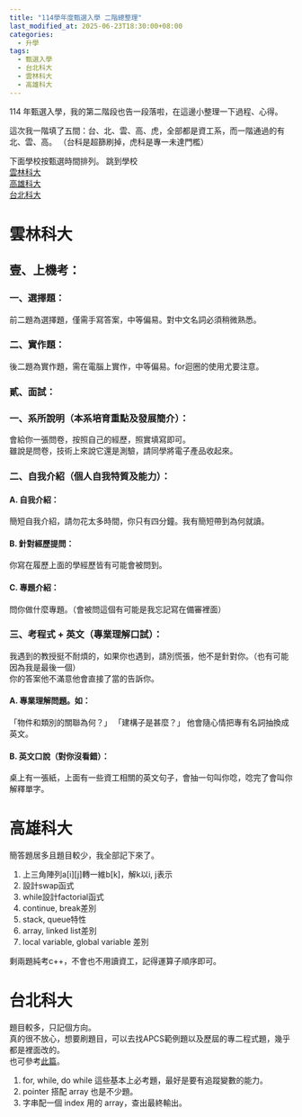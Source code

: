 ```yaml
---
title: "114學年度甄選入學 二階總整理"
last_modified_at: 2025-06-23T18:30:00+08:00
categories:
  - 升學
tags:
  - 甄選入學
  - 台北科大
  - 雲林科大
  - 高雄科大
---
```


114 年甄選入學，我的第二階段也告一段落啦，在這邊小整理一下過程、心得。

這次我一階填了五間：台、北、雲、高、虎，全部都是資工系，而一階通過的有北、雲、高。
（台科是超篩刷掉，虎科是專一未達門檻）

下面學校按甄選時間排列。
跳到學校  
[雲林科大](#雲林科大)  
[高雄科大](#高雄科大)  
[台北科大](#台北科大)  


# 雲林科大

## 壹、上機考：
### 一、選擇題：
前二題為選擇題，僅需手寫答案，中等偏易。對中文名詞必須稍微熟悉。
### 二、實作題：
後二題為實作題，需在電腦上實作，中等偏易。for迴圈的使用尤要注意。
### 貳、面試：
### 一、系所說明（本系培育重點及發展簡介）：
會給你一張問卷，按照自己的經歷，照實填寫即可。  
雖說是問卷，技術上來說它還是測驗，請同學將電子產品收起來。
### 二、自我介紹（個人自我特質及能力）：
#### A. 自我介紹：
簡短自我介紹，請勿花太多時間，你只有四分鐘。我有簡短帶到為何就讀。
#### B. 針對經歷提問：
你寫在履歷上面的學經歷皆有可能會被問到。
#### C. 專題介紹：
問你做什麼專題。（會被問這個有可能是我忘記寫在備審裡面）
### 三、考程式 + 英文（專業理解口試）：
我遇到的教授挺不耐煩的，如果你也遇到，請別慌張，他不是針對你。（也有可能因為我是最後一個）  
你的答案他不滿意他會直接了當的告訴你。
#### A. 專業理解問題。如：
「物件和類別的關聯為何？」
「建構子是甚麼？」
他會隨心情把專有名詞抽換成英文。
#### B. 英文口說（對你沒看錯）：
桌上有一張紙，上面有一些資工相關的英文句子，會抽一句叫你唸，唸完了會叫你解釋單字。

# 高雄科大
簡答題居多且題目較少，我全部記下來了。  
1. 上三角陣列a[i][j]轉一維b[k]，解k以i, j表示  
2. 設計swap函式  
3. while設計factorial函式  
4. continue, break差別  
5. stack, queue特性  
6. array, linked list差別  
7. local variable, global variable 差別  
  
剩兩題純考c++，不會也不用讀資工，記得運算子順序即可。  

# 台北科大
題目較多，只記個方向。  
真的很不放心，想要刷題目，可以去找APCS範例題以及歷屆的專二程式題，幾乎都是裡面改的。  
也可參考[此篇](https://hackmd.io/@dkri3c1/S1qBg6V4el)。

1. for, while, do while 這些基本上必考題，最好是要有追蹤變數的能力。
2. pointer 搭配 array 也是不少題。
3. 字串配一個 index 用的 array，查出最終輸出。
